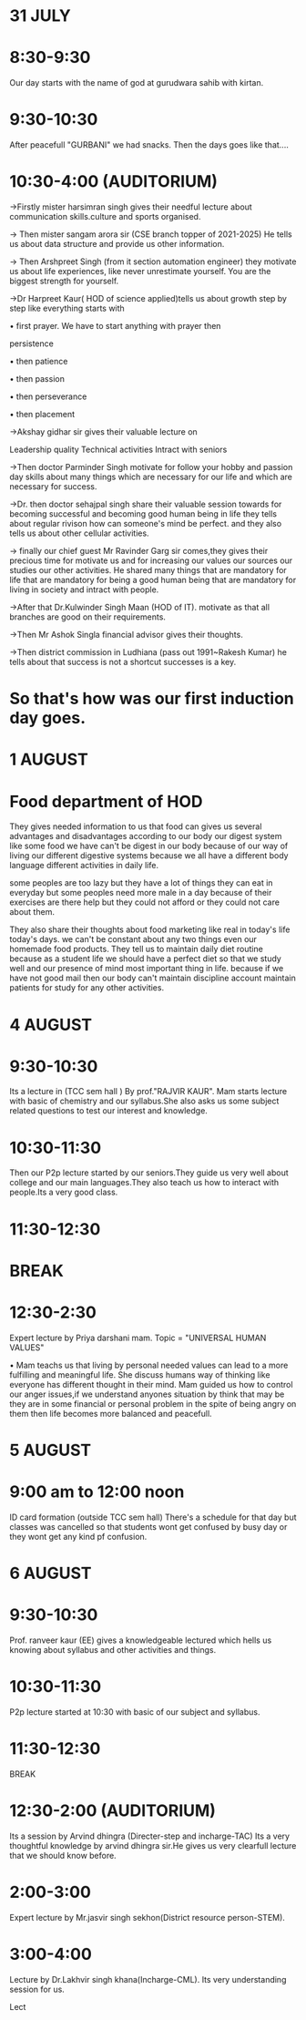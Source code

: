 # 31 JULY
# 8:30-9:30
Our day starts with the name of god at gurudwara sahib with kirtan.

# 9:30-10:30 

After peacefull "GURBANI" we had snacks.
Then the days goes like that....

# 10:30-4:00 (AUDITORIUM)

→Firstly mister harsimran singh gives their needful lecture about communication skills.culture and sports organised.

→ Then mister sangam arora sir
(CSE branch topper of 2021-2025)
He tells us about data structure and provide us other information.

→ Then Arshpreet Singh
(from it section automation engineer) they motivate us about life experiences, like never unrestimate yourself. You are the biggest strength for yourself.

 →Dr Harpreet Kaur( HOD of science applied)tells us about growth step by step like everything starts with 
 
• first prayer. We have to start anything with prayer then 

 persistence 
 
• then patience 

• then passion

• then perseverance

• then placement

→Akshay gidhar sir gives their valuable lecture on 

Leadership quality 
Technical activities 
Intract with seniors

→Then doctor Parminder Singh motivate for follow your hobby and passion day skills about many things which are necessary for our life and which are necessary for success.

→Dr. then doctor sehajpal singh share their valuable session towards for becoming successful and becoming good human being in life they tells about regular rivison how can someone's mind be perfect. and they also tells us about other cellular activities.

→ finally our chief guest Mr Ravinder Garg sir comes,they gives their precious time for motivate us and for increasing our values our sources our studies our other activities. He shared many things that are mandatory for life that are mandatory for being a good human being that are mandatory for living in society and intract with people.

→After that Dr.Kulwinder Singh Maan (HOD of IT). motivate as that all branches are good on their requirements.

→Then Mr Ashok Singla financial advisor gives their thoughts.

→Then district commission in Ludhiana (pass out 1991~Rakesh Kumar) he tells about that success is not a shortcut successes is a key.
# So that's how was our first induction day goes.


# 1 AUGUST 
# Food department of HOD 
They gives needed information to us that food can gives us several advantages and disadvantages according to our body our digest system like some food we have can't be digest in our body because of our way of living our different digestive systems because we all have a different body language different activities in daily life. 

some peoples are too lazy but they have a lot of things they can eat in everyday but some peoples need more male in a day because of their exercises are there help but they could not afford or they could not care about them.

They also share their thoughts about food marketing like real in today's life today's days. we can't be constant about any two things even our homemade food products.
They tell us to maintain daily diet routine because as a student life we should have a perfect diet so that we study well and our presence of mind most important thing in life. because if we have not good mail then our body can't maintain discipline account maintain patients for study for any other activities.



# 4 AUGUST 
# 9:30-10:30 

Its a lecture in (TCC sem hall ) By prof."RAJVIR KAUR".
Mam starts lecture with basic of chemistry and our syllabus.She also asks us some subject related questions to test our interest and knowledge.

# 10:30-11:30 
Then our P2p lecture started by our seniors.They guide us very well about college and our main languages.They also teach us how to interact with people.Its a very good class.

# 11:30-12:30 
# BREAK

# 12:30-2:30 
Expert lecture by Priya darshani mam.
Topic = "UNIVERSAL HUMAN VALUES"

• Mam teachs us that living by personal needed values can lead to a more fulfilling and meaningful life. She discuss humans way of thinking like everyone has different thought in their mind.
Mam guided us how to control our anger issues,if we understand anyones situation by think that may be they are in some financial or personal problem in the spite of being angry on them then life becomes more balanced and peacefull.


# 5 AUGUST 
# 9:00 am to 12:00 noon
ID card formation (outside TCC sem hall)
There's a schedule for that day but classes was cancelled so that students wont get confused by busy day or they wont get any kind pf confusion.


# 6 AUGUST 
# 9:30-10:30 
Prof. ranveer kaur (EE) gives a knowledgeable lectured which hells us knowing about syllabus and other activities and things.

# 10:30-11:30 
P2p lecture started at 10:30 with basic of our subject and syllabus.

# 11:30-12:30 
BREAK

# 12:30-2:00 (AUDITORIUM)
Its a session by Arvind dhingra (Directer-step and incharge-TAC)
Its a very thoughtful knowledge by arvind dhingra sir.He gives us very clearfull lecture that we should know before.

# 2:00-3:00 
Expert lecture by Mr.jasvir singh sekhon(District resource person-STEM).

# 3:00-4:00  
Lecture by Dr.Lakhvir singh khana(Incharge-CML).
Its very understanding session for us.








Lect



